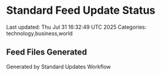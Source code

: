 # Standard Feed Update Status
Last updated: Thu Jul 31 16:32:49 UTC 2025
Categories: technology,business,world

## Feed Files Generated

Generated by Standard Updates Workflow
